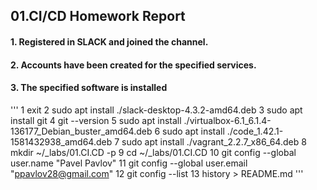01.CI/CD Homework Report
------

#### 1. Registered in SLACK and joined the channel.

#### 2. Accounts have been created for the specified services.

#### 3. The specified software is installed

'''
    1  exit
    2  sudo apt install ./slack-desktop-4.3.2-amd64.deb 
    3  sudo apt install git
    4  git --version 
    5  sudo apt install ./virtualbox-6.1_6.1.4-136177_Debian_buster_amd64.deb 
    6  sudo apt install ./code_1.42.1-1581432938_amd64.deb 
    7  sudo apt install ./vagrant_2.2.7_x86_64.deb
    8  mkdir ~/_labs/01.CI.CD -p
    9  cd ~/_labs/01.CI.CD
   10  git config --global user.name "Pavel Pavlov"
   11  git config --global user.email "ppavlov28@gmail.com"
   12  git config --list
   13  history > README.md
'''